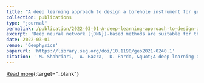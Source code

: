 ```yaml
---
title: "A deep learning approach to design a borehole instrument for geosteering"
collection: publications
type: "journal"
permalink: /publication/2022-03-01-A-deep-learning-approach-to-design-a-borehole-instrument-for-geosteering
excerpt: 'Deep neural network ({DNN})-based methods are suitable for the rapid inversion of borehole resistivity measurements. They approximate the forward and the inverse problem offline during the training phase, and they only require a fraction of a second for the online evaluation (aka prediction). Herein, we have adopted a {DNN}-based iterative algorithm to design a borehole instrument such that the inverse solution is unique for a given earth parameterization. We select a large set of electromagnetic measurement systems routinely used in logging operations, and our {DNN} algorithm selects a subset of measurements that are suitable for inversion purposes. Numerical results with synthetic data confirm that this approach can provide valuable insight when designing borehole-logging instruments.'
date: 2022-03-01
venue: 'Geophysics'
paperurl: 'https://library.seg.org/doi/10.1190/geo2021-0240.1'
citation: ' M. Shahriari,  A. Hazra,  D. Pardo, &quot;A deep learning approach to design a borehole instrument for geosteering.&quot; Geophysics, 2022.'
---
```

[Read more](https://library.seg.org/doi/10.1190/geo2021-0240.1){:target="_blank"}

